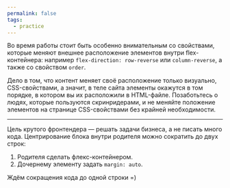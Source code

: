 ```yaml
---
permalink: false
tags:
  - practice
---
```


Во время работы стоит быть особенно внимательным со свойствами, которые меняют внешнее расположение элементов внутри flex-контейнера: например `flex-direction: row-reverse` или `column-reverse`, а также со свойством `order`.

Дело в том, что контент меняет своё расположение только визуально, CSS-свойствами, а значит, в теле сайта элементы окажутся в том порядке, в котором вы их расположили в HTML-файле. Позаботьтесь о людях, которые пользуются скринридерами, и не меняйте положение элементов на странице CSS-свойствами без крайней необходимости.

***

Цель крутого фронтендера — решать задачи бизнеса, а не писать много кода. Центрирование блока внутри родителя можно сократить до двух строк:

1. Родителя сделать флекс-контейнером.
2. Дочернему элементу задать `margin: auto`.

Ждём сокращения кода до одной строки =)
